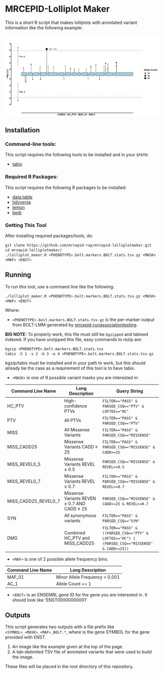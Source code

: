 # MRCEPID-Lolliplot Maker

This is a short R script that makes lolliplots with annotated variant information like the following example:

![](https://github.com/mrcepid-rap/mrcepid-lolliplotmaker/blob/main/sample_images/CHEK2_sample.png)

## Installation

### Command-line tools:

This script requires the following tools to be installed and in your `$PATH`:

* [tabix](http://www.htslib.org/doc/tabix.html)

### Required R Packages:

This script requires the following R packages to be installed:

* [data.table](https://cran.r-project.org/web/packages/data.table/index.html)
* [tidyverse](https://cran.r-project.org/web/packages/tidyverse/index.html)
* [lemon](https://cran.r-project.org/web/packages/lemon/index.html)
* [bedr](https://cran.r-project.org/web/packages/bedr/index.html)

### Getting This Tool

After installing required packages/tools, do:

```
git clone https://github.com/mrcepid-rap/mrcepid-lolliplotmaker.git
cd mrcepid-lolliplotmaker/
./lolliplot_maker.R <PHENOTYPE>.bolt.markers.BOLT.stats.tsv.gz <MASK> <MAF> <ENST>
```

## Running

To run this tool, use a command line like the following:

```
./lolliplot_maker.R <PHENOTYPE>.bolt.markers.BOLT.stats.tsv.gz <MASK> <MAF> <ENST>
```

Where:

* `<PHENOTYPE>.bolt.markers.BOLT.stats.tsv.gz` is the per-marker output from BOLT-LMM generated by [mrcepid-runassociationtesting](https://github.com/mrcepid-rap/mrcepid-runassociationtesting).

**BIG NOTE:** To properly work, this file must still be `bgzipped` and tabixed indexed. If you have unzipped this file, easy commands to rezip are:

```
bgzip <PHENOTYPE>.bolt.markers.BOLT.stats.tsv
tabix -S 1 -s 2 -b 3 -e 4 <PHENOTYPE>.bolt.markers.BOLT.stats.tsv.gz
```

bgzip/tabix must be installed and in your path to work, but this should already be the case as a requirement of this tool is to have tabix.

* `<MASK>` is one of 9 possible variant masks you are interested in:

| Command Line Name    | Long Description                            | Query String                                                                                                  |
|----------------------|---------------------------------------------|---------------------------------------------------------------------------------------------------------------|
| HC_PTV               | High-confidence PTVs                        | `FILTER=="PASS" & PARSED_CSQ=="PTV" & LOFTEE=="HC"`                                                           |
| PTV                  | All PTVs                                    | `FILTER=="PASS" & PARSED_CSQ=="PTV"`                                                                          |
| MISS                 | All  Missense Variants                      | `FILTER=="PASS" & PARSED_CSQ=="MISSENSE"`                                                                     |
| MISS_CADD25          | Missense Variants CADD ≥ 25                 | `FILTER=="PASS" & PARSED_CSQ=="MISSENSE" & CADD>=25`                                                          |
| MISS_REVEL0_5        | Missense Variants REVEL ≥ 0.5               | `PARSED_CSQ=="MISSENSE" & REVEL>=0.5`                                                                         |
| MISS_REVEL0_7        | Missense Variants REVEL ≥ 0.7               | `FILTER=="PASS" & PARSED_CSQ=="MISSENSE" & REVEL>=0.7`                                                        |
| MISS_CADD25_REVEL0_7 | Missense Variants REVEN ≥ 0.7 AND CADD ≥ 25 | `PARSED_CSQ=="MISSENSE" & CADD>=25 & REVEL>=0.7`                                                              |
| SYN                  | All synonymous variants                     | `FILTER=="PASS" & PARSED_CSQ=="SYN"`                                                                          |
| DMG                  | Combined HC_PTV and MISS_CADD25             | <code>FILTER=="PASS" & ((PARSED_CSQ=="PTV" & LOFTEE=="HC") &#124; (PARSED_CSQ=="MISSENSE" & CADD>=25))</code> |

* `<MAF>` is one of 2 possible allele frequency bins:

| Command Line Name | Long Description               |
|-------------------|--------------------------------|
| MAF_01            | Minor Allele Frequency < 0.001 |
| AC_1              | Allele Count == 1              |

* `<ENST>` is an ENSEMBL gene ID for the gene you are interested in. It should look like 'ENST00000000001'

## Outputs

This script generates two outputs with a file prefix like `<SYMBOL>_<MASK>_<MAF>_BOLT.*`, where <SYMBOL> is the gene 
SYMBOL for the gene provided with ENST.

1. An image like the example given at the top of the page.
2. A tab-delimited TSV file of annotated variants that were used to build the image.

These files will be placed in the root directory of this repository.
